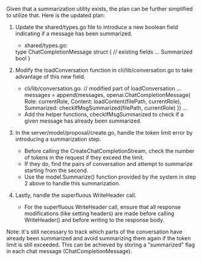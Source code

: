 Given that a summarization utility exists, the plan can be further simplified to utilize that. Here is the updated plan:

1. Update the shared/types.go file to introduce a new boolean field indicating if a message has been summarized.

   - shared/types.go:

   <Gpt4cliBlock lang="go">
   type ChatCompletionMessage struct {
   	// existing fields
   	...
   	Summarized bool
   }
   </Gpt4cliBlock>

2. Modify the loadConversation function in cli/lib/conversation.go to take advantage of this new field.

   - cli/lib/conversation.go:
     <Gpt4cliBlock lang="go">
     // modified part of loadConversation
     ...
     	messages = append(messages, openai.ChatCompletionMessage{
     		Role:       currentRole,
     		Content:    loadContent(filePath, currentRole),
     		Summarized: checkIfMsgSummarized(filePath, currentRole)
     	})
     ...
     </Gpt4cliBlock>
   - Add the helper functions, checkIfMsgSummarized to check if a given message has already been summarized.

3. In the server/model/proposal/create.go, handle the token limit error by introducing a summarization step.

   - Before calling the CreateChatCompletionStream, check the number of tokens in the request if they exceed the limit.
   - If they do, find the pairs of conversation and attempt to summarize starting from the second.
   - Use the model.Summarize() function provided by the system in step 2 above to handle this summarization.

4. Lastly, handle the superfluous WriteHeader call.
   - For the superfluous WriteHeader call, ensure that all response modifications (like setting headers) are made before calling WriteHeader() and before writing to the response body.

Note: It's still necessary to track which parts of the conversation have already been summarized and avoid summarizing them again if the token limit is still exceeded. This can be achieved by storing a "summarized" flag in each chat message (ChatCompletionMessage).
